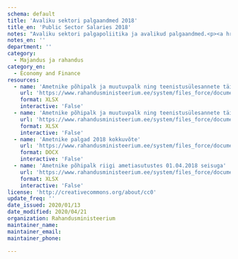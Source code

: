 ```yaml
---
schema: default
title: 'Avaliku sektori palgaandmed 2018'
title_en: 'Public Sector Salaries 2018'
notes: "Avaliku sektori palgapoliitika ja avalikud palgaandmed.<p><a href='https://www.rahandusministeerium.ee/et/riigi-personalipoliitika/palgapoliitika'>https://www.rahandusministeerium.ee/et/riigi-personalipoliitika/palgapoliitika</a></p>"
notes_en: ''
department: ''
category:
  - Majandus ja rahandus
category_en:
  - Economy and Finance
resources:
  - name: 'Ametnike põhipalk ja muutuvpalk ning teenistusülesannete täitmisest tulenev muu tulu riigi ametiasutustes 01.01.-31.12.2018'
    url: 'https://www.rahandusministeerium.ee/system/files_force/document_files/aasta_kogupalk_2018_riik.xlsx?download=1'
    format: XLSX
    interactive: 'False'
  - name: 'Ametnike põhipalk ja muutuvpalk ning teenistusülesannete täitmisest tulenev muu tulu KOV üksuste ametiasutustes 01.01.-31.12.2018'
    url: 'https://www.rahandusministeerium.ee/system/files_force/document_files/aasta_kogupalk_2018_kov.xlsx?download=1'
    format: XLSX
    interactive: 'False'
  - name: 'Ametnike palgad 2018 kokkuvõte'
    url: 'https://www.rahandusministeerium.ee/system/files_force/document_files/ametnike_palgad_2018_kokkuvote.docx?download=1'
    format: DOCX
    interactive: 'False'
  - name: 'Ametnike põhipalk riigi ametiasutustes 01.04.2018 seisuga'
    url: 'https://www.rahandusministeerium.ee/system/files_force/document_files/riik_pohipalk_01.04.2018.xlsx?download=1'
    format: XLSX
    interactive: 'False'
license: 'http://creativecommons.org/about/cc0'
update_freq: ''
date_issued: 2020/01/13
date_modified: 2020/04/21
organization: Rahandusministeerium
maintainer_name: 
maintainer_email: 
maintainer_phone:

---
```

